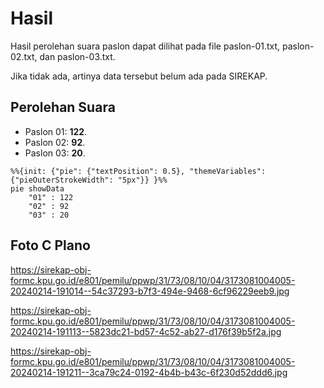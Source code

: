 # Hasil

Hasil perolehan suara paslon dapat dilihat pada file paslon-01.txt, paslon-02.txt, dan paslon-03.txt.

Jika tidak ada, artinya data tersebut belum ada pada SIREKAP.

## Perolehan Suara

 * Paslon 01: **122**.
 * Paslon 02: **92**.
 * Paslon 03: **20**.

```mermaid
%%{init: {"pie": {"textPosition": 0.5}, "themeVariables": {"pieOuterStrokeWidth": "5px"}} }%%
pie showData
    "01" : 122
    "02" : 92
    "03" : 20
```
## Foto C Plano

https://sirekap-obj-formc.kpu.go.id/e801/pemilu/ppwp/31/73/08/10/04/3173081004005-20240214-191014--54c37293-b7f3-494e-9468-6cf96229eeb9.jpg

https://sirekap-obj-formc.kpu.go.id/e801/pemilu/ppwp/31/73/08/10/04/3173081004005-20240214-191113--5823dc21-bd57-4c52-ab27-d176f39b5f2a.jpg

https://sirekap-obj-formc.kpu.go.id/e801/pemilu/ppwp/31/73/08/10/04/3173081004005-20240214-191211--3ca79c24-0192-4b4b-b43c-6f230d52ddd6.jpg
